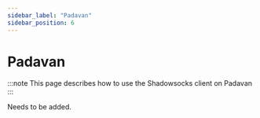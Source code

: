 ```yaml
---
sidebar_label: "Padavan"
sidebar_position: 6
---
```


# Padavan

:::note
This page describes how to use the Shadowsocks client on Padavan
:::

Needs to be added.